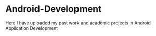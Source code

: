# Android-Development
Here I have uploaded my past work and academic projects in Android Application Development
